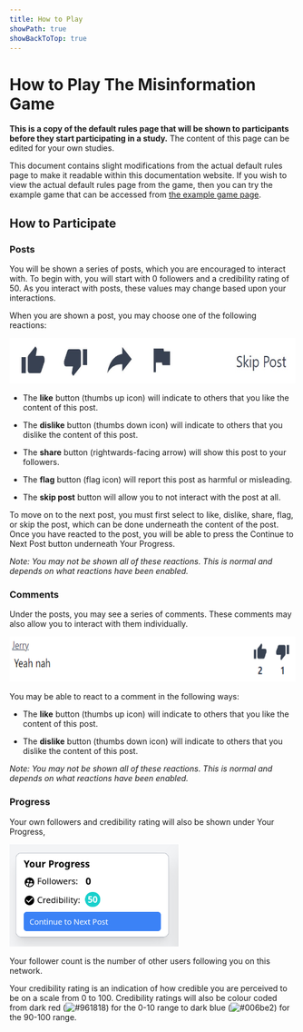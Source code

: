 ```yaml
---
title: How to Play
showPath: true
showBackToTop: true
---
```


# How to Play The Misinformation Game

**This is a copy of the default rules page that will be shown to
participants before they start participating in a study.**
The content of this page can be edited for your own studies.

This document contains slight modifications from the actual default rules page
to make it readable within this documentation website. If you wish to view the actual
default rules page from the game, then you can try the example game
that can be accessed from [the example game page](/link/ExampleGame).

## How to Participate

### Posts
You will be shown a series of posts, which you are encouraged
to interact with. To begin with, you will start with 0 followers
and a credibility rating of 50. As you interact with posts, these
values may change based upon your interactions.

When you are shown a post, you may choose one of the following
reactions:

<img src="screenshots/reaction-options.png" alt="Options to use to react to posts" height="80" />

- The **like** button (thumbs up icon) will indicate to others
  that you like the content of this post.

- The **dislike** button (thumbs down icon) will indicate to
  others that you dislike the content of this post.

- The **share** button (rightwards-facing arrow) will show
  this post to your followers.

- The **flag** button (flag icon) will report this post as
  harmful or misleading.

- The **skip post** button will allow you to not interact with
  the post at all.

To move on to the next post, you must first select to like,
dislike, share, flag, or skip the post, which can be done
underneath the content of the post. Once you have reacted
to the post, you will be able to press the Continue to
Next Post button underneath Your Progress.

_Note: You may not be shown all of these reactions. This
is normal and depends on what reactions have been enabled._

### Comments
Under the posts, you may see a series of comments. These comments
may also allow you to interact with them individually.

<img src="screenshots/comment.png" alt="comment" height="80" />

You may be able to react to a comment in the following ways:

- The **like** button (thumbs up icon) will indicate to others
  that you like the content of this post.

- The **dislike** button (thumbs down icon) will indicate to
  others that you dislike the content of this post.

_Note: You may not be shown all of these reactions. This
is normal and depends on what reactions have been enabled._

### Progress
Your own followers and credibility rating will also be shown
under Your Progress,

<img src="screenshots/example-your-progress.png" alt="Example Your Progress" height="180" />

Your follower count is the number of other users following
you on this network.

Your credibility rating is an indication of how credible
you are perceived to be on a scale from 0 to 100. Credibility
ratings will also be colour coded from dark red
(<img class="inline-img" src="https://via.placeholder.com/15/961818/000000?text=+" alt="#961818">)
for the 0-10 range to dark blue
(<img class="inline-img" src="https://via.placeholder.com/15/006be2/000000?text=+" alt="#006be2">)
for the 90-100 range.
